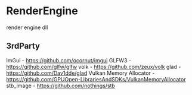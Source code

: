 # RenderEngine
render engine dll

## 3rdParty
ImGui - https://github.com/ocornut/imgui
GLFW3 - https://github.com/glfw/glfw
volk - https://github.com/zeux/volk
glad - https://github.com/Dav1dde/glad
Vulkan Memory Allocator - https://github.com/GPUOpen-LibrariesAndSDKs/VulkanMemoryAllocator 
stb_image - https://github.com/nothings/stb
